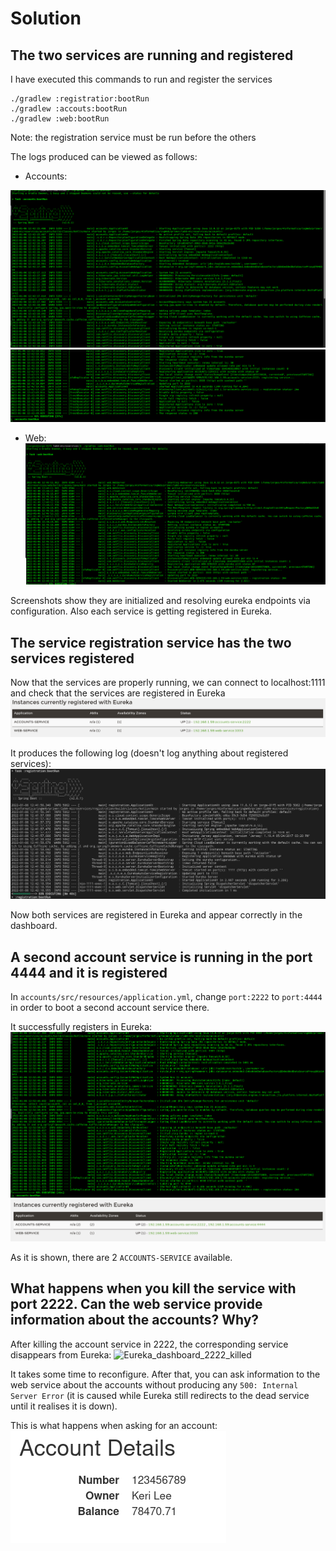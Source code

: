 # Solution
## The two services are running and registered

I have executed this commands to run and register the services

```
./gradlew :registratior:bootRun
./gradlew :accouts:bootRun
./gradlew :web:bootRun
```

Note: the registration service must be run before the others

The logs produced can be viewed as follows:

* Accounts:

![Accounts_log_p1](img/1-accounts_log_1.png)
![Accounts_log_p2](img/1-accounts_log_2.png)
	
* Web:
 ![Web_log](img/1-web_log.png)

Screenshots show they are initialized and resolving eureka endpoints via configuration.
Also each service is getting registered in Eureka.
## The service registration service has the two services registered

Now that the services are properly running, we can connect to localhost:1111 and check that the services are registered in Eureka
![Eureka dashboard](img/1-servicios_registrados.png)

It produces the following log (doesn't log anything about registered services):
![Eureka_log](img/1-eureka_log.png)

Now both services are registered in Eureka and appear correctly in the dashboard.
## A second account service is running in the port 4444 and it is registered
In `accounts/src/resources/application.yml`, change `port:2222` to `port:4444` in order to boot
a second account service there.

It successfully registers in Eureka:
![Second_account_registered](img/3-accounts_second_registered.png)
![Eureka_second_account_registered](img/3-eureka_2_accounts.png)

As it is shown, there are 2 `ACCOUNTS-SERVICE` available.

## What happens when you kill the service with port 2222. Can the web service provide information about the accounts? Why?

After killing the account service in 2222, the corresponding service disappears from Eureka:
![Eureka_dashboard_2222_killed](img/4-eureka_dashboard_kill2222.png)

It takes some time to reconfigure. After that, you can ask information to the web service about
the accounts without producing any `500: Internal Server Error` (it is caused while Eureka still redirects to the dead
service until it realises it is down).

This is what happens when asking for an account:
![Web_service_asked_account](img/4-web_account_asked.png)
